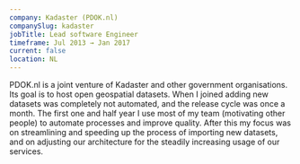 ```yaml
---
company: Kadaster (PDOK.nl)
companySlug: kadaster
jobTitle: Lead software Engineer
timeframe: Jul 2013 → Jan 2017
current: false
location: NL
---
```

PDOK.nl is a joint venture of Kadaster and other government organisations. Its goal
is to host open geospatial datasets.
When I joined adding new datasets was completely not automated, and the release
cycle was once a month. The first one and half year I use most of my team
(motivating other people) to automate processes and improve quality.
After this my focus was on streamlining and speeding up the process of importing
new datasets, and on adjusting our architecture for the steadily increasing usage of
our services.